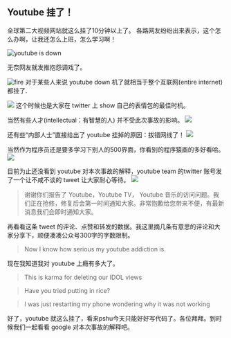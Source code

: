 Youtube 挂了！
---


全球第二大视频网站就这么挂了10分钟以上了。
各路网友纷纷出来表示，这个怎么办啊，让我还怎么上班，怎么学习啊！

![youtube is down](http://cdn2.51ulong.com/18-10-17/53342164.jpg)

无奈网友就发推抱怨调戏了。

![fire](http://cdn2.51ulong.com/18-10-17/66587278.jpg)
对于某些人来说 youtube down 机了就相当于整个互联网(entire internet)都挂了.

![](http://cdn2.51ulong.com/18-10-17/62083754.jpg)
这个时候也是大家在 twitter 上 show 自己的表情包的最佳时机。

当然有些人才(intellectual：有智慧的人) 并不受此次事故的影响。
![](http://cdn2.51ulong.com/18-10-17/59131773.jpg)

还有些“内部人士”直接给出了 youtube 挂掉的原因：拔错网线了！
![](http://cdn2.51ulong.com/18-10-17/77274430.jpg)

当然作为程序员还是要多学习下别人的500界面，你看别的程序猿画的多好看哈。
![](http://cdn2.51ulong.com/18-10-17/23562772.jpg)

目前为止还没看到 youtube 对本次事故的解释，youtube team 的twitter 账号发了一个让不咸不谈的 tweet 让大家耐心等待。
![](http://cdn2.51ulong.com/18-10-17/14545767.jpg)

>谢谢你们报告了 Youtube，Youtube TV， Youtube 音乐的访问问题。我们正在抢修，修复后会第一时间通知大家。非常抱歉给您带来不便，有最新消息我们会即时通知大家。

再看看这条 tweet 的评论、点赞和转发的数据。我这里摘几条有意思的评论和大家分享下，顺便凑凑公众号300字的字数限制。

>Now I know how serious my youtube addiction is. 

现在我知道我对 youtube 上瘾有多大了。

> This is karma for deleting our IDOL views


> Have you tried putting in rice?

> I was just restarting my phone wondering why it was not working

好了，youtube 就这么挂了，看来pshu今天只能好好写代码了。各位拜拜。到时候我们一起看看 google 对本次事故的解释吧。
<!--stackedit_data:
eyJoaXN0b3J5IjpbLTE4NTM4MTMxMzMsMTc4NjAxMjAzOCwtMT
A5NDM5MDgxNCwxMjg3MTE2MywtMTcxMTYzMjE1OV19
-->